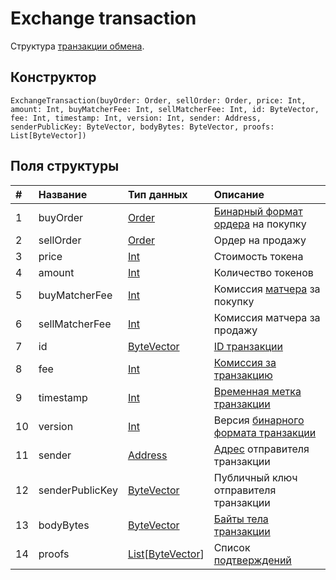 # Exchange transaction

Структура [транзакции обмена](/blockchain/transaction-type/exchange-transaction.md).

## Конструктор

``` ride
ExchangeTransaction(buyOrder: Order, sellOrder: Order, price: Int, amount: Int, buyMatcherFee: Int, sellMatcherFee: Int, id: ByteVector, fee: Int, timestamp: Int, version: Int, sender: Address, senderPublicKey: ByteVector, bodyBytes: ByteVector, proofs: List[ByteVector])
```

## Поля структуры

| # | Название | Тип данных | Описание |
| :--- | :--- | :--- | :--- |
| 1 | buyOrder | [Order](/ride/structures/common-structures/order.md) | [Бинарный формат ордера](/blockchain/binary-format/transaction-binary-format.md) на покупку |
| 2 | sellOrder | [Order](/ride/structures/common-structures/order.md) | Ордер на продажу |
| 3 | price | [Int](/ride/data-types/int.md) | Стоимость токена |
| 4 | amount | [Int](/ride/data-types/int.md) | Количество токенов |
| 5 | buyMatcherFee | [Int](/ride/data-types/int.md) | Комиссия [матчера](/acryl-node/extensions/matcher.md) за покупку |
| 6 | sellMatcherFee | [Int](/ride/data-types/int.md) | Комиссия матчера за продажу |
| 7 | id | [ByteVector](/ride/data-types/byte-vector.md) | [ID транзакции](/blockchain/transaction/transaction-id.md) |
| 8 | fee | [Int](/ride/data-types/int.md) | [Комиссия за транзакцию](/blockchain/transaction-fee.md) |
| 9 | timestamp | [Int](/ride/data-types/int.md) | [Временная метка транзакции](blockchain/transaction/transaction-timestamp.md) |
| 10 | version | [Int](/ride/data-types/int.md) | Версия [бинарного формата транзакции](/blockchain/binary-format/transaction-binary-format.md) |
| 11 | sender | [Address](/ride/structures/common-structures/address.md) | [Адрес](/blockchain/address.md) отправителя транзакции |
| 12 | senderPublicKey | [ByteVector](/ride/data-types/byte-vector.md) | Публичный ключ отправителя транзакции |
| 13 | bodyBytes | [ByteVector](/ride/data-types/byte-vector.md) | [Байты тела транзакции](/blockchain/transaction/transaction-body-bytes.md) |
| 14 | proofs | [List](/ride/data-types/list.md)[[ByteVector](/ride/data-types/byte-vector.md)] | Список [подтверждений](/blockchain/transaction-proof.md) |
